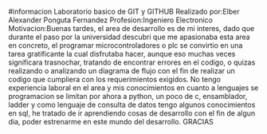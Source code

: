 #informacion
Laboratorio basico de GIT y GITHUB
Realizado por:Elber Alexander Ponguta Fernandez
Profesion:Ingeniero Electronico
Motivacion:Buenas tardes, el area de desarrollo es de mi interes, dado que durante el paso por la universidad descubri que me apasionaba esta area en concreto, el programar microcontroladores o plc se convirtio en una tarea gratificante la cual disfrutaba hacer, aunque eso muchas veces significara trasnochar, tratando de encontrar errores en el codigo, o quizas realizando o analizando un diagrama de flujo con el fin de realizar un codigo que cumpliera con los requerimientos exigidos.
No tengo experiencia laboral en el area y mis conocimientos en cuanto a lenguajes se programacion se limitan por ahora a python, un poco de c, ensamblador, ladder y como lenguaje de consulta de datos tengo algunos conocimientos en sql, he tratado de ir aprendiendo cosas de desarrollo con el fin de algun dia, poder estrenarme en este mundo del desarrollo. 
GRACIAS